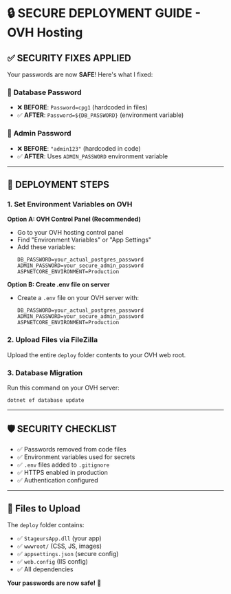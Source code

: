 # 🔒 SECURE DEPLOYMENT GUIDE - OVH Hosting

## ✅ **SECURITY FIXES APPLIED**

Your passwords are now **SAFE**! Here's what I fixed:

### 🔐 **Database Password**
- ❌ **BEFORE**: `Password=cpg1` (hardcoded in files)
- ✅ **AFTER**: `Password=${DB_PASSWORD}` (environment variable)

### 👤 **Admin Password** 
- ❌ **BEFORE**: `"admin123"` (hardcoded in code)
- ✅ **AFTER**: Uses `ADMIN_PASSWORD` environment variable

---

## 🚀 **DEPLOYMENT STEPS**

### 1. **Set Environment Variables on OVH**

**Option A: OVH Control Panel (Recommended)**
- Go to your OVH hosting control panel
- Find "Environment Variables" or "App Settings"
- Add these variables:
  ```
  DB_PASSWORD=your_actual_postgres_password
  ADMIN_PASSWORD=your_secure_admin_password
  ASPNETCORE_ENVIRONMENT=Production
  ```

**Option B: Create .env file on server**
- Create a `.env` file on your OVH server with:
  ```
  DB_PASSWORD=your_actual_postgres_password
  ADMIN_PASSWORD=your_secure_admin_password
  ASPNETCORE_ENVIRONMENT=Production
  ```

### 2. **Upload Files via FileZilla**
Upload the entire `deploy` folder contents to your OVH web root.

### 3. **Database Migration**
Run this command on your OVH server:
```bash
dotnet ef database update
```

---

## 🛡️ **SECURITY CHECKLIST**

- ✅ Passwords removed from code files
- ✅ Environment variables used for secrets
- ✅ `.env` files added to `.gitignore`
- ✅ HTTPS enabled in production
- ✅ Authentication configured

---

## 📁 **Files to Upload**
The `deploy` folder contains:
- ✅ `StageursApp.dll` (your app)
- ✅ `wwwroot/` (CSS, JS, images)
- ✅ `appsettings.json` (secure config)
- ✅ `web.config` (IIS config)
- ✅ All dependencies

**Your passwords are now safe!** 🎉 